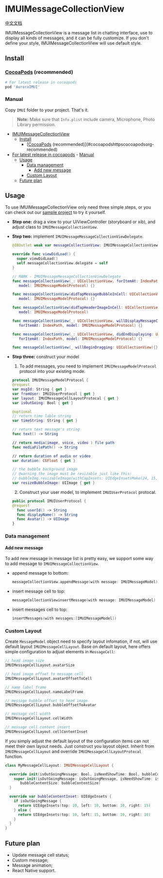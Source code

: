 # IMUIMessageCollectionView
[中文文档](https://github.com/jpush/imui/blob/dev/docs/iOS/usage_iOS_zh.md)

IMUIMessageCollectionView is a message list in chatting interface, use to display all kinds of messages, and it can be fully customize. If you don't define your style, IMUIMessageCollectionView will use default style.

## Install
### [CocoaPods](https://cocoapods.org/)  (recommended)

````ruby
# For latest release in cocoapods
pod 'AuroraIMUI'
````

### Manual
Copy `IMUI` folder to your project. That's it.

>**Note:** Make sure that `Info.plist` include camera, Microphone, Photo Library permission.
<!-- TOC depthFrom:1 depthTo:6 withLinks:1 updateOnSave:1 orderedList:0 -->

- [IMUIMessageCollectionView](#imuimessagecollectionview)
	- [Install](#install)
		- [[CocoaPods](https://cocoapods.org/)  (recommended)](#cocoapodshttpscocoapodsorg-recommended)
- [For latest release in cocoapods](#for-latest-release-in-cocoapods)
		- [Manual](#manual)
	- [Usage](#usage)
		- [Data management](#data-management)
			- [Add new message](#add-new-message)
		- [Custom  Layout](#custom-layout)
	- [Future plan](#future-plan)

<!-- /TOC -->
## Usage
To use IMUIMessageCollectionView only need three simple steps, or you can check out our [sample project](https://github.com/jpush/imui/tree/master/iOS/IMUIChat) to try it yourself.
- **Step one:** drag a view to your UIViewController (storyboard or xib), and adjust class to `IMUIMessageCollectionView`.

- **Step two:** implement `IMUIMessageMessageCollectionViewDelegate`.

  ```swift
  @IBOutlet weak var messageCollectionView: IMUIMessageCollectionView!

  override func viewDidLoad() {
    super.viewDidLoad()
    self.messageCollectionView.delegate = self
  }

  // MARK - IMUIMessageMessageCollectionViewDelegate
  func messageCollectionView(_: UICollectionView, forItemAt: IndexPath,
     model: IMUIMessageModelProtocol) {}

  func messageCollectionView(didTapMessageBubbleInCell: UICollectionViewCell,
     model: IMUIMessageModelProtocol) {}

  func messageCollectionView(didTapHeaderImageInCell: UICollectionViewCell,
     model: IMUIMessageModelProtocol)

  func messageCollectionView(_: UICollectionView, willDisplayMessageCell: UICollectionViewCell,a
     forItemAt: IndexPath, model: IMUIMessageModelProtocol) {}

  func messageCollectionView(_: UICollectionView, didEndDisplaying: UICollectionViewCell,
     forItemAt: IndexPath, model: IMUIMessageModelProtocol) {}

  func messageCollectionView(_ willBeginDragging: UICollectionView){}
  ```
- **Step three:** construct your model

  1. To add messages, you need to implement `IMUIMessageModelProtocol` protocol into your existing mode.
  ```swift
  protocol IMUIMessageModelProtocol {
  @request
  var msgId: String { get }
  var fromUser: IMUIUserProtocol { get }
  var layout: IMUIMessageCellLayoutProtocal { get }
  var isOutGoing: Bool { get }

  @optional
  // return time lable string
  var timeString: String { get }

  // return text message's string
  func text() -> String

  // return media(image, voice, video ) file path
  func mediaFilePath() -> String

  // return duration of audio or video
  var duration: CGFloat { get }

  // the bubble background image
  // @warning the image must be resizable just like this:
  // bubbleImg.resizableImage(withCapInsets: UIEdgeInsetsMake(24, 15, 9, 10), resizingMode: .tile)
  var resizeBubbleImage: UIImage { get }
  ```

  2. Construct your user model, to implement `IMUIUserProtocol` protocal.
  ```swift
  public protocol IMUIUserProtocol {
  @request
    func userId() -> String
    func displayName() -> String
    func Avatar() -> UIImage
  }
  ```

### Data management
#### Add new message
To add new message in message list is pretty easy, we support some way to add message to `IMUIMessageCollectionView`.
- append message to bottom:
  ```swift
  messageCollectionView.appendMessage(with message: IMUIMessageModel)
  ```

- insert message cell to top:
  ```swift
  messageCollectionViewinsertMessage(with message: IMUIMessageModel)
  ```

- insert messages cell to top:
  ```swift
  insertMessages(with messages:[IMUIMessageModel])
  ```

### Custom  Layout
Create `MessageModel` object need to specify layout infomation, if not, will use default layout `IMUIMessageCellLayout`. Base on default layout, here offers simple configuration to adjust elements in `MessageCell`:

```swift
// head image size
IMUIMessageCellLayout.avatarSize

// head image offset to message cell
IMUIMessageCellLayout.avatarOffsetToCell

// name label frame
IMUIMessageCellLayout.nameLabelFrame

// message bubble offset to head image
IMUIMessageCellLayout.bubbleOffsetToAvatar

// message cell width
IMUIMessageCellLayout.cellWidth

// message cell content insert
IMUIMessageCellLayout.cellContentInset
```

If you simply adjust the default layout of the configuration items can not meet their own layout needs.  Just construct you layout object. Inherit from `IMUIMessageCellLayout` and override `IMUIMessageCellLayoutProtocal` function.

```swift
class MyMessageCellLayout: IMUIMessageCellLayout {

  override init(isOutGoingMessage: Bool, isNeedShowTime: Bool, bubbleContentSize: CGSize) {
    super.init(isOutGoingMessage: isOutGoingMessage, isNeedShowTime: isNeedShowTime,
       bubbleContentSize: bubbleContentSize)
  }

  override var bubbleContentInset: UIEdgeInsets {
    if isOutGoingMessage {
      return UIEdgeInsets(top: 10, left: 10, bottom: 10, right: 15)
    } else {
      return UIEdgeInsets(top: 10, left: 15, bottom: 10, right: 10)
    }
  }
}
```

## Future plan
- Update message cell status;
- Custom message;
- Message animation;
- React Native support.
